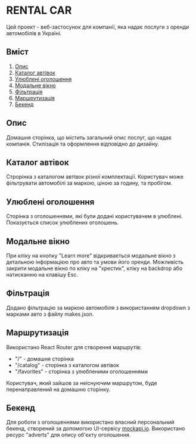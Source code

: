 # RENTAL CAR

Цей проект - веб-застосунок для компанії, яка надає послуги з оренди автомобілів
в Україні.

## Вміст

1. [Опис](#опис)
2. [Каталог автівок](#каталог-автівок)
3. [Улюблені оголошення](#улюблені-оголошення)
4. [Модальне вікно](#модальне-вікно)
5. [Фільтрація](#фільтрація)
6. [Маршрутизація](#маршрутизація)
7. [Бекенд](#бекенд)

## Опис

Домашня сторінка, що містить загальний опис послуг, що надає компанія.
Стилізація та оформлення відповідно до дизайну.

## Каталог автівок

Строрінка з каталогом автівок різної комплектації. Користувач може фільтрувати
автомобілі за маркою, ціною за годину, та пробігом.

## Улюблені оголошення

Сторінка з оголошеннями, які були додані користувачем в улюблені. Показується
список улюблених оголошень.

## Модальне вікно

При кліку на кнопку "Learn more" відкривається модальне вікно з детальною
інформацією про авто та умови його оренди. Можливість закрити модальне вікно по
кліку на "хрестик", кліку на backdrop або натисканню на клавішу Esc.

## Фільтрація

Додано фільтрацію за маркою автомобіля з використанням dropdown з марками авто з
файлу makes.json.

## Маршрутизація

Використано React Router для створення маршрутів:

-   "/" - домашня сторінка
-   "/catalog" - сторінка з каталогом автівок
-   "/favorites" - сторінка з улюбленими оголошеннями

Користувач, який зайшов за неіснуючим маршрутом, буде перенаправлений на домашню
сторінку.

## Бекенд

Для роботи з оголошеннями використано власний персональний бекенд, створений за
допомогою UI-сервісу [mockapi.io](https://mockapi.io/). Використано ресурс
"adverts" для опису об'єкту оголошення.
